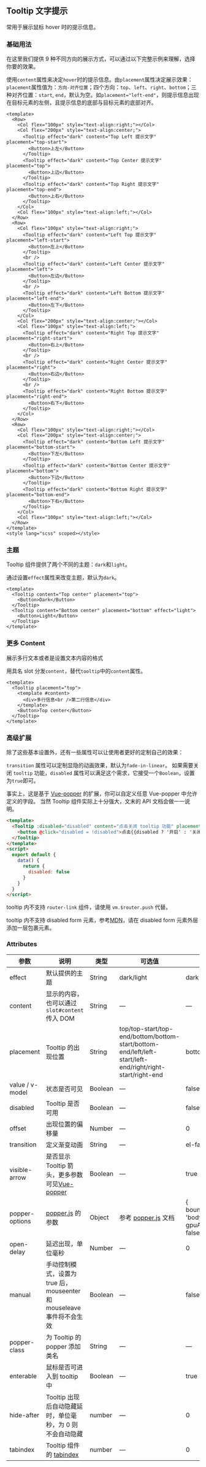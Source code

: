 ## Tooltip 文字提示

常用于展示鼠标 hover 时的提示信息。

### 基础用法

在这里我们提供 9 种不同方向的展示方式，可以通过以下完整示例来理解，选择你要的效果。

使用`content`属性来决定`hover`时的提示信息。由`placement`属性决定展示效果：`placement`属性值为：`方向-对齐位置`；四个方向：`top`、`left`、`right`、`bottom`；三种对齐位置：`start`, `end`，默认为空。如`placement="left-end"`，则提示信息出现在目标元素的左侧，且提示信息的底部与目标元素的底部对齐。

```vue demo
<template>
  <Row>
    <Col flex="100px" style="text-align:right;"></Col>
    <Col flex="200px" style="text-align:center;">
      <Tooltip effect="dark" content="Top Left 提示文字" placement="top-start">
        <Button>上左</Button>
      </Tooltip>
      <Tooltip effect="dark" content="Top Center 提示文字" placement="top">
        <Button>上边</Button>
      </Tooltip>
      <Tooltip effect="dark" content="Top Right 提示文字" placement="top-end">
        <Button>上右</Button>
      </Tooltip>
    </Col>
    <Col flex="100px" style="text-align:left;"></Col>
  </Row>
  <Row>
    <Col flex="100px" style="text-align:right;">
      <Tooltip effect="dark" content="Left Top 提示文字" placement="left-start">
        <Button>左上</Button>
      </Tooltip>
      <br />
      <Tooltip effect="dark" content="Left Center 提示文字" placement="left">
        <Button>左边</Button>
      </Tooltip>
      <br />
      <Tooltip effect="dark" content="Left Bottom 提示文字" placement="left-end">
        <Button>左下</Button>
      </Tooltip>
    </Col>
    <Col flex="200px" style="text-align:center;"></Col>
    <Col flex="100px" style="text-align:left;">
      <Tooltip effect="dark" content="Right Top 提示文字" placement="right-start">
        <Button>右上</Button>
      </Tooltip>
      <br />
      <Tooltip effect="dark" content="Right Center 提示文字" placement="right">
        <Button>右边</Button>
      </Tooltip>
      <br />
      <Tooltip effect="dark" content="Right Bottom 提示文字" placement="right-end">
        <Button>右下</Button>
      </Tooltip>
    </Col>
  </Row>
  <Row>
    <Col flex="100px" style="text-align:right;"></Col>
    <Col flex="200px" style="text-align:center;">
      <Tooltip effect="dark" content="Bottom Left 提示文字" placement="bottom-start">
        <Button>下左</Button>
      </Tooltip>
      <Tooltip effect="dark" content="Bottom Center 提示文字" placement="bottom">
        <Button>下边</Button>
      </Tooltip>
      <Tooltip effect="dark" content="Bottom Right 提示文字" placement="bottom-end">
        <Button>下右</Button>
      </Tooltip>
    </Col>
    <Col flex="100px" style="text-align:left;"></Col>
  </Row>
</template>
<style lang="scss" scoped></style>
```

### 主题

Tooltip 组件提供了两个不同的主题：`dark`和`light`。

通过设置`effect`属性来改变主题，默认为`dark`。

```vue demo
<template>
  <Tooltip content="Top center" placement="top">
    <Button>Dark</Button>
  </Tooltip>
  <Tooltip content="Bottom center" placement="bottom" effect="light">
    <Button>Light</Button>
  </Tooltip>
</template>
```

### 更多 Content

展示多行文本或者是设置文本内容的格式

用具名 slot 分发`content`，替代`tooltip`中的`content`属性。

```vue demo
<template>
  <Tooltip placement="top">
    <template #content>
      <div>多行信息<br />第二行信息</div>
    </template>
    <Button>Top center</Button>
  </Tooltip>
</template>
```

### 高级扩展

除了这些基本设置外，还有一些属性可以让使用者更好的定制自己的效果：

`transition` 属性可以定制显隐的动画效果，默认为`fade-in-linear`。
如果需要关闭 `tooltip` 功能，`disabled` 属性可以满足这个需求，它接受一个`Boolean`，设置为`true`即可。

事实上，这是基于 [Vue-popper](https://github.com/element-component/vue-popper) 的扩展，你可以自定义任意 Vue-popper 中允许定义的字段。
当然 Tooltip 组件实际上十分强大，文末的 API 文档会做一一说明。

```html
<template>
  <Tooltip :disabled="disabled" content="点击关闭 tooltip 功能" placement="bottom" effect="light">
    <button @click="disabled = !disabled">点击{{disabled ? '开启' : '关闭'}} tooltip 功能</button>
  </Tooltip>
</template>
<script>
  export default {
    data() {
      return {
        disabled: false
      }
    }
  }
</script>
```

tooltip 内不支持 `router-link` 组件，请使用 `vm.$router.push` 代替。

tooltip 内不支持 disabled form 元素，参考[MDN](https://developer.mozilla.org/en-US/docs/Web/Events/mouseenter)，请在 disabled form 元素外层添加一层包裹元素。

### Attributes

| 参数            | 说明                                                                                                    | 类型    | 可选值                                                                                                    | 默认值                                                |
| --------------- | ------------------------------------------------------------------------------------------------------- | ------- | --------------------------------------------------------------------------------------------------------- | ----------------------------------------------------- |
| effect          | 默认提供的主题                                                                                          | String  | dark/light                                                                                                | dark                                                  |
| content         | 显示的内容，也可以通过 `slot#content` 传入 DOM                                                          | String  | —                                                                                                         | —                                                     |
| placement       | Tooltip 的出现位置                                                                                      | String  | top/top-start/top-end/bottom/bottom-start/bottom-end/left/left-start/left-end/right/right-start/right-end | bottom                                                |
| value / v-model | 状态是否可见                                                                                            | Boolean | —                                                                                                         | false                                                 |
| disabled        | Tooltip 是否可用                                                                                        | Boolean | —                                                                                                         | false                                                 |
| offset          | 出现位置的偏移量                                                                                        | Number  | —                                                                                                         | 0                                                     |
| transition      | 定义渐变动画                                                                                            | String  | —                                                                                                         | el-fade-in-linear                                     |
| visible-arrow   | 是否显示 Tooltip 箭头，更多参数可见[Vue-popper](https://github.com/element-component/vue-popper)        | Boolean | —                                                                                                         | true                                                  |
| popper-options  | [popper.js](https://popper.js.org/documentation.html) 的参数                                            | Object  | 参考 [popper.js](https://popper.js.org/documentation.html) 文档                                           | { boundariesElement: 'body', gpuAcceleration: false } |
| open-delay      | 延迟出现，单位毫秒                                                                                      | Number  | —                                                                                                         | 0                                                     |
| manual          | 手动控制模式，设置为 true 后，mouseenter 和 mouseleave 事件将不会生效                                   | Boolean | —                                                                                                         | false                                                 |
| popper-class    | 为 Tooltip 的 popper 添加类名                                                                           | String  | —                                                                                                         | —                                                     |
| enterable       | 鼠标是否可进入到 tooltip 中                                                                             | Boolean | —                                                                                                         | true                                                  |
| hide-after      | Tooltip 出现后自动隐藏延时，单位毫秒，为 0 则不会自动隐藏                                               | number  | —                                                                                                         | 0                                                     |
| tabindex        | Tooltip 组件的 [tabindex](https://developer.mozilla.org/en-US/docs/Web/HTML/Global_attributes/tabindex) | number  | —                                                                                                         | 0                                                     |
